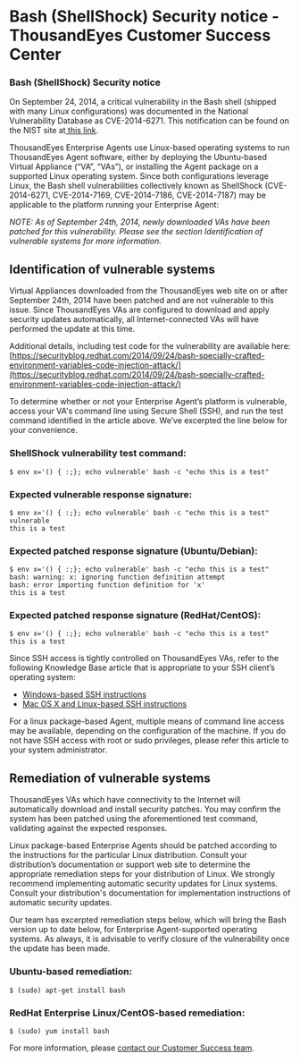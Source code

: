 # Bash \(ShellShock\) Security notice - ThousandEyes Customer Success Center

### Bash \(ShellShock\) Security notice

On September 24, 2014, a critical vulnerability in the Bash shell \(shipped with many Linux configurations\) was documented in the National Vulnerability Database as CVE-2014-6271.  This notification can be found on the NIST site at[ this link](http://web.nvd.nist.gov/view/vuln/detail?vulnId=CVE-2014-6271).

ThousandEyes Enterprise Agents use Linux-based operating systems to run ThousandEyes Agent software, either by deploying the Ubuntu-based Virtual Appliance \(“VA”, “VAs”\), or installing the Agent package on a supported Linux operating system.  Since both configurations leverage Linux, the Bash shell vulnerabilities collectively known as ShellShock \(CVE-2014-6271, CVE-2014-7169, CVE-2014-7186, CVE-2014-7187\) may be applicable to the platform running your Enterprise Agent:

_NOTE: As of September 24th, 2014, newly downloaded VAs have been patched for this vulnerability.  Please see the section Identification of vulnerable systems for more information._  

##  Identification of vulnerable systems

Virtual Appliances downloaded from the ThousandEyes web site on or after September 24th, 2014 have been patched and are not vulnerable to this issue.  Since ThousandEyes VAs are configured to download and apply security updates automatically, all Internet-connected VAs will have performed the update at this time.

Additional details, including test code for the vulnerability are available here: [https://securityblog.redhat.com/2014/09/24/bash-specially-crafted-environment-variables-code-injection-attack/](https://securityblog.redhat.com/2014/09/24/bash-specially-crafted-environment-variables-code-injection-attack/)

To determine whether or not your Enterprise Agent’s platform is vulnerable, access your VA's command line using Secure Shell \(SSH\), and run the test command identified in the article above.  We’ve excerpted the line below for your convenience.  

### ShellShock vulnerability test command:

```text
$ env x='() { :;}; echo vulnerable' bash -c "echo this is a test"
```

### Expected vulnerable response signature:

```text
$ env x='() { :;}; echo vulnerable' bash -c "echo this is a test"
vulnerable
this is a test
```

### Expected patched response signature \(Ubuntu/Debian\):

```text
$ env x='() { :;}; echo vulnerable' bash -c "echo this is a test"
bash: warning: x: ignoring function definition attempt
bash: error importing function definition for 'x'
this is a test
```

### Expected patched response signature \(RedHat/CentOS\):

```text
$ env x='() { :;}; echo vulnerable' bash -c "echo this is a test"
this is a test
```

Since SSH access is tightly controlled on ThousandEyes VAs, refer to the following Knowledge Base article that is appropriate to your SSH client’s operating system:

* [Windows-based SSH instructions](https://success.thousandeyes.com/ViewArticle?articleIdParam=kA0E0000000CmnaKAC)
* [Mac OS X and Linux-based SSH instructions](https://success.thousandeyes.com/ViewArticle?articleIdParam=kA0E0000000CmnrKAC)

For a linux package-based Agent, multiple means of command line access may be available, depending on the configuration of the machine.  If you do not have SSH access with root or sudo privileges, please refer this article to your system administrator.

## Remediation of vulnerable systems

ThousandEyes VAs which have connectivity to the Internet will automatically download and install security patches.  You may confirm the system has been patched using the aforementioned test command, validating against the expected responses.

Linux package-based Enterprise Agents should be patched according to the instructions for the particular Linux distribution.  Consult your distribution’s documentation or support web site to determine the appropriate remediation steps for your distribution of Linux.  We strongly recommend implementing automatic security updates for Linux systems.  Consult your distribution's documentation for implementation instructions of automatic security updates.

Our team has excerpted remediation steps below, which will bring the Bash version up to date below, for Enterprise Agent-supported operating systems.  As always, it is advisable to verify closure of the vulnerability once the update has been made.

### Ubuntu-based remediation:

```text
$ (sudo) apt-get install bash
```

### RedHat Enterprise Linux/CentOS-based remediation:

```text
$ (sudo) yum install bash
```

For more information, please [contact our Customer Success team](mailto:support@thousandeyes.com?subject=CVE-2014-6271).

